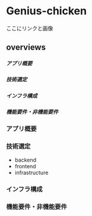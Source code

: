 # Genius-chicken
ここにリンクと画像
## overviews
##### アプリ概要
##### 技術選定
##### インフラ構成
##### 機能要件・非機能要件

### アプリ概要
### 技術選定
* backend
* frontend
* infrastructure
### インフラ構成
### 機能要件・非機能要件